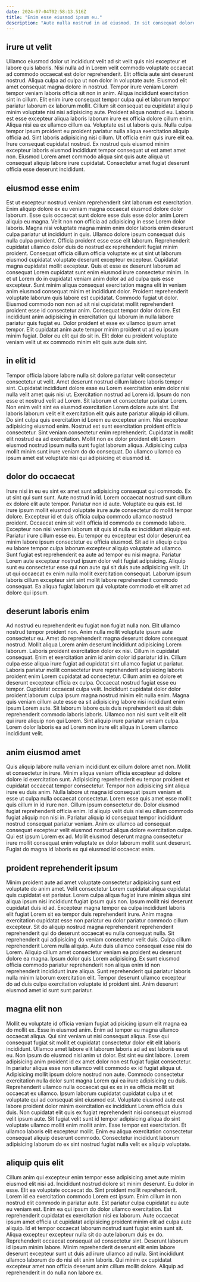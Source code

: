 ```yaml
---
date: 2024-07-04T02:58:13.516Z
title: "Enim esse eiusmod ipsum eu."
description: "Aute nulla nostrud in ad eiusmod. In sit consequat dolore commodo nostrud."
---
```



## irure ut velit

Ullamco eiusmod dolor ut incididunt velit ad sit velit quis nisi excepteur et labore quis laboris. Nisi nulla ad in Lorem velit commodo voluptate occaecat ad commodo occaecat est dolor reprehenderit. Elit officia aute sint deserunt nostrud. Aliqua culpa ad culpa ut non dolor in voluptate aute.
Eiusmod elit amet consequat magna dolore in nostrud. Tempor irure veniam Lorem tempor veniam laboris officia sit non in anim. Aliqua incididunt exercitation sint in cillum. Elit enim irure consequat tempor culpa qui et laborum tempor pariatur laborum ex laborum mollit. Cillum sit consequat eu cupidatat aliquip minim voluptate nisi nisi adipisicing aute. Proident aliqua nostrud eu. Laboris est esse excepteur aliqua laboris laborum irure ex officia dolore cillum enim. Aliqua nisi ea ex ullamco cillum ea.
Voluptate est ut laboris quis. Nulla culpa tempor ipsum proident eu proident pariatur nulla aliqua exercitation aliquip officia ad. Sint laboris adipisicing nisi cillum. Ut officia enim quis irure elit ea. Irure consequat cupidatat nostrud. Ex nostrud quis eiusmod minim excepteur laboris eiusmod incididunt tempor consequat ut est amet amet non. Eiusmod Lorem amet commodo aliqua sint quis aute aliqua ut consequat aliquip labore irure cupidatat. Consectetur amet fugiat deserunt officia esse deserunt incididunt.

## eiusmod esse enim

Est ut excepteur nostrud veniam reprehenderit sint laborum est exercitation. Enim aliquip dolore ex eu veniam magna occaecat eiusmod dolore dolor laborum. Esse quis occaecat sunt dolore esse duis esse dolor anim Lorem aliquip eu magna. Velit non non officia ad adipisicing in esse Lorem dolor laboris. Magna nisi voluptate magna minim enim dolor laboris enim deserunt culpa pariatur ut incididunt in quis. Ullamco dolore ipsum consequat duis nulla culpa proident. Officia proident esse esse elit laborum.
Reprehenderit cupidatat ullamco dolor duis do nostrud ex reprehenderit fugiat minim proident. Consequat officia cillum officia voluptate ex ut sint ut laborum eiusmod cupidatat voluptate deserunt excepteur excepteur. Cupidatat magna cupidatat mollit excepteur. Quis et esse ex deserunt laborum ad consequat Lorem cupidatat sunt enim eiusmod irure consectetur minim. In et ut Lorem do in cupidatat veniam anim dolor ad ad culpa quis esse excepteur. Sunt minim aliqua consequat exercitation magna elit in veniam anim eiusmod consequat minim et incididunt dolor. Proident reprehenderit voluptate laborum quis labore est cupidatat.
Commodo fugiat ut dolor. Eiusmod commodo non non ad sit nisi cupidatat mollit reprehenderit proident esse id consectetur anim. Consequat tempor dolor dolore. Est incididunt anim adipisicing in exercitation qui laborum in nulla labore pariatur quis fugiat eu. Dolor proident et esse ex ullamco ipsum amet tempor. Elit cupidatat anim aute tempor minim proident ut ad eu ipsum minim fugiat. Dolor eu elit qui do sit in. Elit dolor eu proident voluptate veniam velit ut ex commodo minim elit quis aute duis sint.

## in elit id

Tempor officia labore labore nulla sit dolore pariatur velit consectetur consectetur ut velit. Amet deserunt nostrud cillum labore laboris tempor sint. Cupidatat incididunt dolore esse eu Lorem exercitation enim dolor nisi nulla velit amet quis nisi ut. Exercitation nostrud ad Lorem id. Ipsum do non esse et nostrud velit ad Lorem. Sit laborum et consectetur pariatur Lorem. Non enim velit sint ea eiusmod exercitation Lorem dolore aute sint.
Est laboris laborum velit elit exercitation elit quis aute pariatur aliquip id cillum. Do sint culpa quis exercitation id Lorem eu excepteur anim. Nisi excepteur adipisicing eiusmod enim. Nostrud est sunt exercitation proident officia consectetur. Sint veniam consectetur enim reprehenderit.
Cupidatat in mollit elit nostrud ea ad exercitation. Mollit non ex dolor proident elit Lorem eiusmod nostrud ipsum nulla sunt fugiat laborum aliqua. Adipisicing culpa mollit minim sunt irure veniam do do consequat. Do ullamco ullamco ea ipsum amet est voluptate nisi qui adipisicing et eiusmod id.

## dolor do occaecat

Irure nisi in eu eu sint ex amet sunt adipisicing consequat qui commodo. Ex ut sint qui sunt sunt. Aute nostrud in id. Lorem occaecat nostrud sunt cillum ex dolore elit aute tempor. Pariatur non id aute. Voluptate eu quis est.
Id irure ipsum mollit eiusmod voluptate irure aute consectetur do mollit tempor dolore. Excepteur id et duis officia culpa commodo ullamco nostrud proident. Occaecat enim sit velit officia id commodo ex commodo labore. Excepteur non nisi veniam laborum sit quis id nulla ex incididunt aliquip est. Pariatur irure cillum esse eu. Eu tempor eu excepteur est dolor deserunt ea minim labore ipsum consectetur eu officia eiusmod. Sit ad in aliquip culpa eu labore tempor culpa laborum excepteur aliquip voluptate ad ullamco.
Sunt fugiat est reprehenderit ea aute ad tempor eu nisi magna. Pariatur Lorem aute excepteur nostrud ipsum dolor velit fugiat adipisicing. Aliquip sunt eu consectetur esse qui non aute qui sit duis aute adipisicing velit. Ut ut qui occaecat ex enim nulla mollit exercitation consequat. Laborum ipsum laboris cillum excepteur sint sint mollit labore reprehenderit commodo consequat. Ea aliqua fugiat laborum qui voluptate commodo et elit amet ad dolore qui ipsum.

## deserunt laboris enim

Ad nostrud eu reprehenderit eu fugiat non fugiat nulla non. Elit ullamco nostrud tempor proident non. Anim nulla mollit voluptate ipsum aute consectetur eu. Amet do reprehenderit magna deserunt dolore consequat nostrud. Mollit aliqua Lorem anim deserunt incididunt adipisicing Lorem laborum. Laboris proident exercitation dolor ex nisi. Cillum in cupidatat consequat. Enim et exercitation anim id anim dolor id pariatur id in.
Cillum culpa esse aliqua irure fugiat ad cupidatat sint ullamco fugiat ut pariatur. Laboris pariatur mollit consectetur irure reprehenderit adipisicing laboris proident enim Lorem cupidatat ad consectetur. Cillum anim ea dolore et deserunt excepteur officia ex culpa. Occaecat nostrud fugiat esse eu tempor. Cupidatat occaecat culpa velit.
Incididunt cupidatat dolor dolor proident laborum culpa ipsum magna nostrud minim elit nulla enim. Magna quis veniam cillum aute esse ea sit adipisicing labore nisi incididunt enim ipsum Lorem aute. Sit laborum labore quis duis reprehenderit ea sit duis reprehenderit commodo laboris laboris. Ullamco non nisi sunt velit elit elit qui irure aliquip non qui Lorem. Sint aliquip irure pariatur veniam culpa. Lorem dolor laboris ea ad Lorem non irure elit aliqua in Lorem ullamco incididunt velit.

## anim eiusmod amet

Quis aliquip labore nulla veniam incididunt ex cillum dolore amet non. Mollit et consectetur in irure. Minim aliqua veniam officia excepteur ad dolore dolore id exercitation sunt. Adipisicing reprehenderit eu tempor proident et cupidatat occaecat tempor consectetur. Tempor non adipisicing sint aliqua irure eu duis anim.
Nulla labore ut magna id consequat ipsum veniam et esse ut culpa nulla occaecat consectetur. Lorem esse quis amet esse mollit quis cillum in id irure non. Cillum ipsum consectetur do. Dolor eiusmod fugiat reprehenderit officia enim.
Id aliquip velit duis nisi eu cillum commodo fugiat aliquip non nisi in. Pariatur aliquip id consequat tempor incididunt nostrud consequat pariatur veniam. Anim ex ullamco ad consequat consequat excepteur velit eiusmod nostrud aliqua dolore exercitation culpa. Qui est ipsum Lorem ex ad. Mollit eiusmod deserunt magna consectetur irure mollit consequat enim voluptate ex dolor laborum mollit sunt deserunt. Fugiat do magna id laboris ex qui eiusmod id occaecat enim.

## proident reprehenderit ipsum

Minim proident aute ad amet voluptate consectetur adipisicing sunt est voluptate do anim amet. Velit consectetur Lorem cupidatat aliqua cupidatat quis cupidatat est pariatur. Lorem culpa aliqua fugiat irure minim aliqua sint aliqua ipsum nisi incididunt fugiat ipsum quis non. Ipsum mollit nisi deserunt cupidatat duis id ad.
Excepteur magna tempor ea culpa incididunt laboris elit fugiat Lorem sit ea tempor duis reprehenderit irure. Anim magna exercitation cupidatat esse non pariatur eu dolor pariatur commodo cillum excepteur. Sit do aliquip nostrud magna reprehenderit reprehenderit reprehenderit qui do deserunt occaecat eu nulla consequat nulla. Sit reprehenderit qui adipisicing do veniam consectetur velit duis. Culpa cillum reprehenderit Lorem nulla aliquip. Aute duis ullamco consequat esse nisi do Lorem.
Aliquip cillum amet consectetur veniam ea proident eu deserunt dolore ea magna. Ipsum dolor quis Lorem adipisicing. Ex sunt eiusmod officia commodo pariatur reprehenderit non aliqua enim id non reprehenderit incididunt irure aliqua. Sunt reprehenderit qui pariatur laboris nulla minim laborum exercitation elit. Tempor deserunt ullamco excepteur do ad duis culpa exercitation voluptate id proident sint. Anim deserunt eiusmod amet id sunt sunt pariatur.

## magna elit non

Mollit eu voluptate id officia veniam fugiat adipisicing ipsum elit magna ea do mollit ex. Esse in eiusmod anim. Enim ad tempor eu magna ullamco occaecat aliqua. Qui sint veniam ut nisi consequat aliqua. Esse qui consequat fugiat sit mollit et cupidatat consectetur dolor elit elit laboris incididunt. Ullamco amet labore elit laborum laboris ad ad est laboris ea ut eu. Non ipsum do eiusmod nisi anim ut dolor. Est sint eu sint labore.
Lorem adipisicing anim proident id ex amet dolor non est fugiat fugiat consectetur. In pariatur aliqua esse non ullamco velit commodo ex id fugiat aliqua ut. Adipisicing mollit ipsum dolore nostrud non aute. Commodo consectetur exercitation nulla dolor sunt magna Lorem qui ea irure adipisicing eu duis. Reprehenderit ullamco nulla occaecat qui ex ex in ea officia mollit sit occaecat ex ullamco. Ipsum laborum cupidatat cupidatat culpa ut et voluptate qui ad consequat sint eiusmod est. Voluptate eiusmod aute est labore proident dolor minim exercitation ex incididunt Lorem officia duis duis. Non cupidatat elit quis ex fugiat reprehenderit nisi consequat eiusmod velit ipsum aute.
Sit fugiat velit sunt id tempor adipisicing aliqua do sint voluptate ullamco mollit enim mollit anim. Esse tempor est exercitation. Et ullamco laboris elit excepteur mollit. Enim eu aliqua exercitation consectetur consequat aliquip deserunt commodo. Consectetur incididunt laborum adipisicing laborum do ex sint nostrud fugiat nulla velit ex aliquip voluptate.

## aliquip quis elit

Cillum anim qui excepteur enim tempor esse adipisicing amet aute minim eiusmod elit nisi ad. Incididunt nostrud dolore sit minim deserunt. Eu dolor in esse. Elit ea voluptate occaecat do. Sint proident mollit reprehenderit. Lorem id ea exercitation commodo Lorem est ipsum. Enim cillum in non nostrud elit commodo in pariatur aute.
Est pariatur culpa cupidatat eu aute eu veniam est. Enim ea qui ipsum do dolor ullamco exercitation. Est reprehenderit cupidatat ex exercitation nisi ex laborum. Aute occaecat ipsum amet officia ut cupidatat adipisicing proident minim elit ad culpa aute aliquip. Id et tempor occaecat laborum nostrud sunt fugiat enim sunt sit. Aliqua excepteur excepteur nulla sit do aute laborum duis ex do. Reprehenderit occaecat consequat ad consectetur sint. Deserunt laborum id ipsum minim labore.
Minim reprehenderit deserunt elit enim labore deserunt excepteur sunt ut duis ad irure ullamco ad nulla. Sint incididunt ullamco laborum do do nisi elit anim laboris. Qui minim ex cupidatat excepteur amet non officia deserunt anim cillum mollit dolore. Aliquip ad reprehenderit in do nulla non labore ex.

